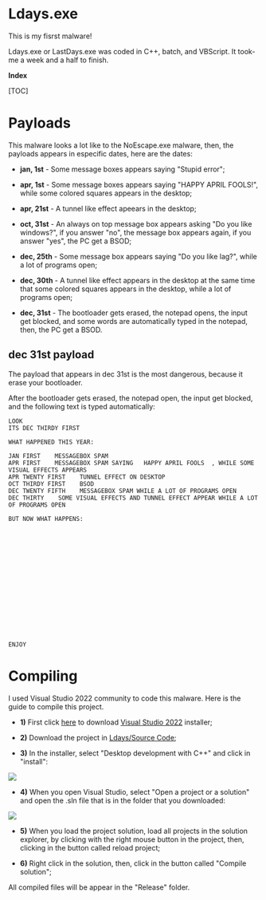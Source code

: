 # Ldays.exe

This is my fisrst malware!

Ldays.exe or LastDays.exe was coded in C++, batch, and VBScript. It took-me a week and a half to finish.

**Index**

[TOC]

# Payloads

This malware looks a lot like to the NoEscape.exe malware, then, the payloads appears in especific dates, here are the dates:

- **jan, 1st** - Some message boxes appears saying "Stupid error";

- **apr, 1st** - Some message boxes appears saying "HAPPY APRIL FOOLS!", while some colored squares appears in the desktop;

- **apr, 21st** - A tunnel like effect apeears in the desktop;

- **oct, 31st** - An always on top message box appears asking "Do you like windows?", if you answer "no", the message box appears again, if you answer "yes", the PC get a BSOD;

- **dec, 25th** - Some message box appears saying "Do you like lag?", while a lot of programs open;

- **dec, 30th** - A tunnel like effect appears in the desktop at the same time that some colored squares appears in the desktop, while a lot of programs open;

- **dec, 31st** - The bootloader gets erased, the notepad opens, the input get blocked, and some words are automatically typed in the notepad, then, the PC get a BSOD.


## dec 31st payload

The payload that appears in dec 31st is the most dangerous, because it erase your bootloader.

After the bootloader gets erased, the notepad open, the input get blocked,  and the following text is typed automatically:

```
LOOK
ITS DEC THIRDY FIRST

WHAT HAPPENED THIS YEAR:

JAN FIRST    MESSAGEBOX SPAM
APR FIRST    MESSAGEBOX SPAM SAYING   HAPPY APRIL FOOLS  , WHILE SOME VISUAL EFFECTS APPEARS
APR TWENTY FIRST    TUNNEL EFFECT ON DESKTOP
OCT THIRDY FIRST    BSOD
DEC TWENTY FIFTH    MESSAGEBOX SPAM WHILE A LOT OF PROGRAMS OPEN
DEC THIRTY    SOME VISUAL EFFECTS AND TUNNEL EFFECT APPEAR WHILE A LOT OF PROGRAMS OPEN

BUT NOW WHAT HAPPENS:

















ENJOY
```

# Compiling

I used Visual Studio 2022 community to code this malware. Here is the guide to compile this project.

 - **1)** First click [here](https://visualstudio.microsoft.com/pt-br/downloads/) to download [Visual Studio 2022](https://visualstudio.microsoft.com/pt-br/downloads/) installer;

 - **2)** Download the project in [Ldays/Source Code](https://github.com/robertohermenegildodias/Ldays/tree/main/Source%20Code);

 - **3)** In the installer, select "Desktop development with C++" and click in "install":
 
 ![](https://raw.githubusercontent.com/robertohermenegildodias/Ldays/main/Images/vs2022-installer-workloads.png)
 - **4)** When you open Visual Studio, select "Open a project or a solution" and open the .sln file that is in the folder that you downloaded:
 
 ![](https://raw.githubusercontent.com/robertohermenegildodias/Ldays/main/Images/vsmainscreen.png)

 - **5)** When you load the project solution, load all projects in the solution explorer, by clicking with the right mouse button in the project, then, clicking in the button called reload project;

- **6)** Right click in the solution, then, click in the button called "Compile solution";

All compiled files will be appear in the "Release" folder.
